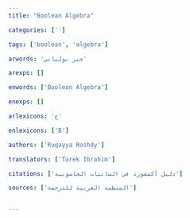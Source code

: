 ```yaml
---
title: "Boolean Algebra"

categories: ['']

tags: ['boolean', 'algebra']

arwords: 'جبر بولياني'

arexps: []

enwords: ['Boolean Algebra']

enexps: []

arlexicons: 'ج'

enlexicons: ['B']

authors: ['Ruqayya Roshdy']

translators: ['Tarek Ibrahim']

citations: ['دليل أكسفورد في السانيات الحاسوبية']

sources: ['المنظمة العربية للترجمة']


---
```

